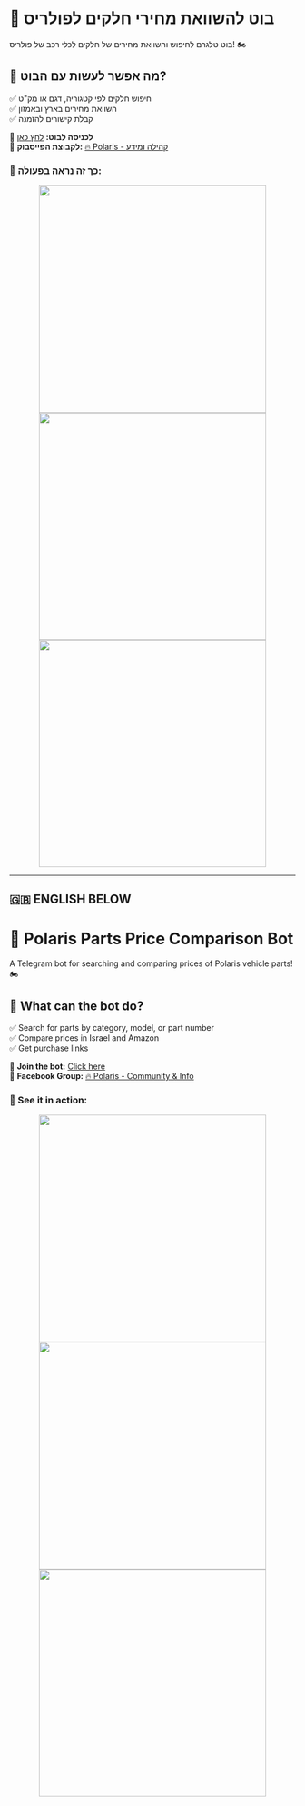 # 🚀 בוט להשוואת מחירי חלקים לפולריס

בוט טלגרם לחיפוש והשוואת מחירים של חלקים לכלי רכב של פולריס! 🏍️

## 🔹 מה אפשר לעשות עם הבוט?
✅ חיפוש חלקים לפי קטגוריה, דגם או מק"ט  
✅ השוואת מחירים בארץ ובאמזון  
✅ קבלת קישורים להזמנה

📌 **לכניסה לבוט:** [לחץ כאן](https://t.me/PolarisPartsDeals_bot)  
📌 **לקבוצת הפייסבוק:** [🔥 Polaris - קהילה ומידע](https://www.facebook.com/groups/yourgroup)  

### 🔽 כך זה נראה בפעולה:
<p align="center">
  <img src="https://github.com/noy1122/polaris-parts-bot/blob/main/Polaris-bot.jpeg" width="400">
  <img src="https://github.com/noy1122/polaris-parts-bot/blob/main/Polaris-bot2.jpeg" width="400">
  <img src="https://github.com/noy1122/polaris-parts-bot/blob/main/Polaris-bot3.jpeg" width="400">
</p>

---
## 🇬🇧 ENGLISH BELOW

# 🚀 Polaris Parts Price Comparison Bot

A Telegram bot for searching and comparing prices of Polaris vehicle parts! 🏍️

## 🔹 What can the bot do?
✅ Search for parts by category, model, or part number  
✅ Compare prices in Israel and Amazon  
✅ Get purchase links

📌 **Join the bot:** [Click here](https://t.me/PolarisPartsDeals_bot)  
📌 **Facebook Group:** [🔥 Polaris - Community & Info](https://www.facebook.com/groups/yourgroup)  

### 🔽 See it in action:
<p align="center">
  <img src="https://github.com/noy1122/polaris-parts-bot/blob/main/Polaris-bot.jpeg" width="400">
  <img src="https://github.com/noy1122/polaris-parts-bot/blob/main/Polaris-bot2.jpeg" width="400">
  <img src="https://github.com/noy1122/polaris-parts-bot/blob/main/Polaris-bot3.jpeg" width="400">
</p>

